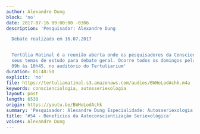 ```yaml
---
author: Alexandre Dung
block: 'no'
date: 2017-07-16 09:00:00 -0306
description: 'Pesquisador: Alexandre Dung

  Debate realizado em 16.07.2017


  Tertúlia Matinal é a reunião aberta onde os pesquisadores da Conscienciologia apresentam
  seus temas de estudo para debate geral. Ocorre todos os domingos pela manhã, das
  09h às 10h45, no auditório do Tertuliarium'
duration: 01:48:50
explicit: 'no'
file: https://tertuliamatinal.s3.amazonaws.com/audios/BWHoLodAchk.m4a
keywords: conscienciologia, autosseriexologia
layout: post
length: 6530
origin: https://youtu.be/BWHoLodAchk
summary: 'Pesquisador: Alexandre Dung Especialidade: Autosseriexologia'
title: '#54 - Benefícios da Autoconscientização Seriexológica'
voices: Alexandre Dung
---
```

